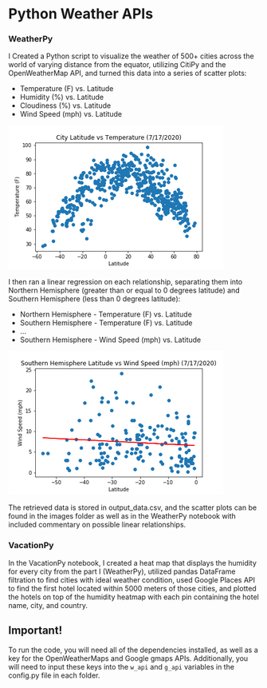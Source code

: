 # Python Weather APIs #

### WeatherPy ###

I Created a Python script to visualize the weather of 500+ cities across the world of varying distance from the equator, utilizing CitiPy and the OpenWeatherMap API, and turned this data into a series of scatter plots:

- Temperature (F) vs. Latitude
- Humidity (%) vs. Latitude
- Cloudiness (%) vs. Latitude
- Wind Speed (mph) vs. Latitude

<img src="WeatherPy/images/lat_temp.png" alt="scatter plot">

I then ran a linear regression on each relationship, separating them into Northern Hemisphere (greater than or equal to 0 degrees latitude) and Southern Hemisphere (less than 0 degrees latitude):

- Northern Hemisphere - Temperature (F) vs. Latitude
- Southern Hemisphere - Temperature (F) vs. Latitude
- ...
- Southern Hemisphere - Wind Speed (mph) vs. Latitude

<img src="WeatherPy/images/South_Lat_Win.png" alt="scatter plot">

The retrieved data is stored in output_data.csv, and the scatter plots can be found in the images folder as well as in the WeatherPy notebook with included commentary on possible linear relationships.

### VacationPy ###

In the VacationPy notebook, I created a heat map that displays the humidity for every city from the part I (WeatherPy), utilized pandas DataFrame filtration to find cities with ideal weather condition, used Google Places API to find the first hotel located within 5000 meters of those cities, and plotted the hotels on top of the humidity heatmap with each pin containing the hotel name, city, and country.

## Important! ##

To run the code, you will need all of the dependencies installed, as well as a key for the OpenWeatherMaps and Google gmaps APIs. Additionally, you will need to input these keys into the `w_api` and `g_api` variables in the config.py file in each folder.
